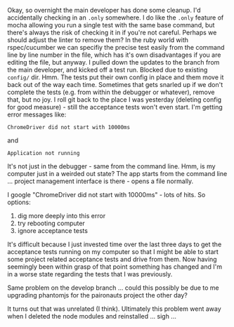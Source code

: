 Okay, so overnight the main developer has done some cleanup.  I'd accidentally checking in an `.only` somewhere.  I do like the `.only` feature of mocha allowing you run a single test with the same base command, but there's always the risk of checking it in if you're not careful.  Perhaps we should adjust the linter to remove them?  In the ruby world with rspec/cucumber we can specifiy the precise test easily from the command line by line number in the file, which has it's own disadvantages if you are editing the file, but anyway.  I pulled down the updates to the branch from the main developer, and kicked off a test run.  Blocked due to existing `config/` dir.  Hmm.  The tests put their own config in place and them move it back out of the way each time.  Sometimes that gets snarled up if we don't complete the tests (e.g. from within the debugger or whatever), remove that, but no joy.  I roll git back to the place I was yesterday (deleting config for good measure) - still the acceptance tests won't even start.  I'm getting error messages like:

```
ChromeDriver did not start with 10000ms
```

and 

```
Application not running
```

It's not just in the debugger - same from the command line.  Hmm, is my computer just in a weirded out state?  The app starts from the command line ... project management interface is there - opens a file normally.

I google "ChromeDriver did not start with 10000ms" - lots of hits. So options:

1) dig more deeply into this error
2) try rebooting computer
3) ignore acceptance tests

It's difficult because I just invested time over the last three days to get the acceptance tests running on my computer so that I might be able to start some project related acceptance tests and drive from them.  Now having seemingly been within grasp of that point something has changed and I'm in a worse state regarding the tests that I was previously.

Same problem on the develop branch ... could this possibly be due to me upgrading phantomjs for the paironauts project the other day?

It turns out that was unrelated (I think).  Ultimately this problem went away when I deleted the node modules and reinstalled ... sigh ...
